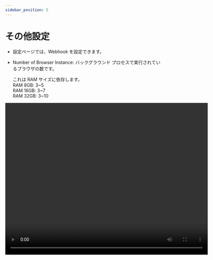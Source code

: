 ```yaml
---
sidebar_position: 5
---
```


# その他設定

- 設定ページでは、Webhook を設定できます。
- Number of Browser Instance: バックグラウンド プロセスで実行されているブラウザの数です。

  これは RAM サイズに依存します。<br/>
  RAM 8GB: 3~5 <br/>
  RAM 16GB: 3~7<br/>
  RAM 32GB: 3~10<br/>
  

<video controls width="640" height="480">
  <source src="/create_setting.mp4"/>
</video>

